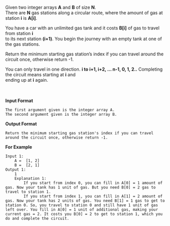 <div class="markdown-content" id="problem-content">
<p>Given two integer arrays <strong>A</strong> and <strong>B</strong> of size <strong>N</strong>.<br/>
There are <strong>N</strong> gas stations along a circular route, where the amount of gas at station <strong>i</strong> is <strong>A[i]</strong>.</p>
<p>You have a car with an unlimited gas tank and it costs <strong>B[i]</strong> of gas to travel from station <strong>i</strong> <br/>
to its next station <strong>(i+1)</strong>. You begin the journey with an empty tank at one of the gas stations.</p>
<p>Return the minimum starting gas station’s index if you can travel around the circuit once, otherwise return -1.</p>
<p>You can only travel in one direction. <strong>i to i+1, i+2, … n-1, 0, 1, 2..</strong> Completing the circuit means starting at <strong>i</strong> and <br/>
ending up at <strong>i</strong> again.</p>
<p><br/><br/>
<strong>Input Format</strong></p>
<div class="highlighter-rouge"><pre class="highlight"><code>The first argument given is the integer array A.
The second argument given is the integer array B.
</code></pre>
</div>
<p><strong>Output Format</strong></p>
<div class="highlighter-rouge"><pre class="highlight"><code>Return the minimum starting gas station's index if you can travel around the circuit once, otherwise return -1.
</code></pre>
</div>
<p><strong>For Example</strong></p>
<div class="highlighter-rouge"><pre class="highlight"><code>Input 1:
    A =  [1, 2]
    B =  [2, 1]
Output 1:
    1
    Explanation 1:
        If you start from index 0, you can fill in A[0] = 1 amount of gas. Now your tank has 1 unit of gas. But you need B[0] = 2 gas to travel to station 1. 
        If you start from index 1, you can fill in A[1] = 2 amount of gas. Now your tank has 2 units of gas. You need B[1] = 1 gas to get to station 0. So, you travel to station 0 and still have 1 unit of gas left over. You fill in A[0] = 1 unit of additional gas, making your current gas = 2. It costs you B[0] = 2 to get to station 1, which you do and complete the circuit. 
</code></pre>
</div>

</div>